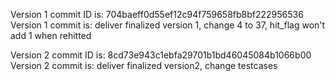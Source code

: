 Version 1 commit ID is: 704baeff0d55ef12c94f759658fb8bf222956536
Version 1 commit is: deliver finalized version 1, change 4 to 37, hit_flag won't add 1 when rehitted

Version 2 commit ID is: 8cd73e943c1ebfa29701b1bd46045084b1066b00
Version 2 commit is: deliver finalized version2, change testcases